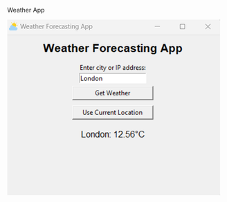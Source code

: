 Weather App

![Weather App](https://github.com/MahendraVirakthmath/Weather_Forecasting_App/blob/main/app_window.png)
